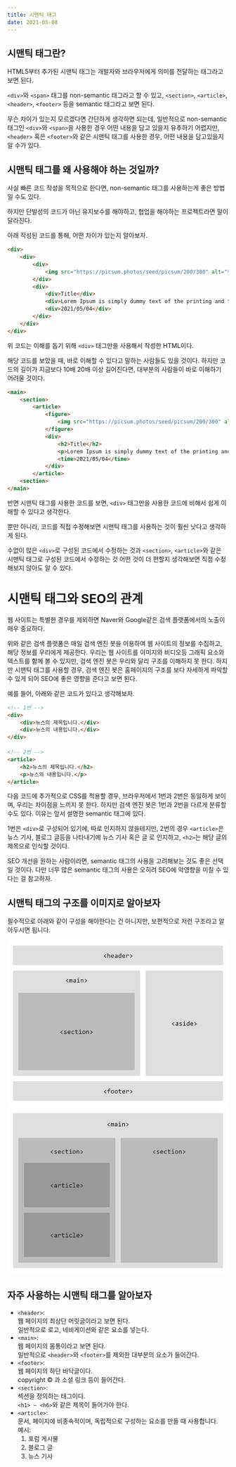 ```yaml
---
title: 시맨틱 태그
date: 2021-05-08
---
```


## 시맨틱 태그란?
HTML5부터 추가된 시맨틱 태그는 개발자와 브라우저에게 의미를 전달하는 태그라고 보면 된다.

`<div>`와 `<span>` 태그를 non-semantic 태그라고 할 수 있고,
`<section>`, `<article>`, `<header>`, `<footer>` 등을 semantic 태그라고 보면 된다.

무슨 차이가 있는지 모르겠다면 간단하게 생각하면 되는데,
일반적으로 non-semantic 태그인 `<div>`와 `<span>`을 사용한 경우 어떤 내용을 담고 있을지 유추하기 어렵지만,
`<header>` 혹은 `<footer>`와 같은 시맨틱 태그를 사용한 경우, 어떤 내용을 담고있을지 알 수가 있다.

## 시맨틱 태그를 왜 사용해야 하는 것일까?

사실 빠른 코드 작성을 목적으로 한다면, non-semantic 태그를 사용하는게 좋은 방법일 수도 있다.

하지만 단발성의 코드가 아닌 유지보수를 해야하고, 협업을 해야하는 프로젝트라면 말이 달라진다.

아래 작성된 코드를 통해, 어떤 차이가 있는지 알아보자.

```html
<div>
    <div>
        <div>
            <img src="https://picsum.photos/seed/picsum/200/300" alt="랜덤 이미지" title="랜덤 이미지" />
        </div>
        <div>
            <div>Title</div>
            <div>Lorem Ipsum is simply dummy text of the printing and typesetting industry.</div>
            <div>2021/05/04</div>
        </div>
    </div>
</div>
```

위 코드는 이해를 돕기 위해 `<div>` 태그만을 사용해서 작성한 HTML이다.

해당 코드를 보았을 때, 바로 이해할 수 있다고 말하는 사람들도 있을 것이다.
하지만 코드의 길이가 지금보다 10배 20배 이상 길어진다면, 대부분의 사람들이 바로 이해하기 어려울 것이다.


```html
<main>
    <section>
        <article>
            <figure>
                <img src="https://picsum.photos/seed/picsum/200/300" alt="랜덤 이미지" title="랜덤 이미지" />
            </figure>
            <div>
                <h2>Title</h2>
                <p>Lorem Ipsum is simply dummy text of the printing and typesetting industry.</p>
                <time>2021/05/04</time>
            </div>
        </article>
    <section>
</main>
```

반면 시맨틱 태그를 사용한 코드를 보면, `<div>` 태그만을 사용한 코드에 비해서 쉽게 이해할 수 있다고 생각한다.

뿐만 아니라, 코드를 직접 수정해보면 시맨틱 태그를 사용하는 것이 훨씬 낫다고 생각하게 된다.

수없이 많은 `<div>`로 구성된 코드에서 수정하는 것과 `<section>`, `<article>`와 같은 시맨틱 태그로 구성된 코드에서
수정하는 것 어떤 것이 더 편할지 생각해보면 직접 수정해보지 않아도 알 수 있다.

# 시맨틱 태그와 SEO의 관계

웹 사이트는 특별한 경우를 제외하면 Naver와 Google같은 검색 플랫폼에서의 노출이 매우 중요하다.

위와 같은 검색 플랫폼은 매일 검색 엔진 봇을 이용하여 웹 사이트의 정보를 수집하고, 해당 정보를 우리에게 제공한다.
우리는 웹 사이트를 이미지와 비디오등 그래픽 요소와 텍스트를 함께 볼 수 있지만, 검색 엔진 봇은 우리와 달리 구조를 이해하지 못 한다.
하지만 시맨틱 태그를 사용할 경우, 검색 엔진 봇은 홈페이지의 구조를 보다 자세하게 파악할 수 있게 되어 SEO에 좋은 영향을 준다고 보면 된다.

예를 들어, 아래와 같은 코드가 있다고 생각해보자.

```html
<!-- 1번 -->
<div>
    <div>뉴스의 제목입니다.</div>
    <div>뉴스의 내용입니다.</div>
</div>

<!-- 2번 -->
<article>
    <h2>뉴스의 제목입니다.</h2>
    <p>뉴스의 내용입니다.</p>
</article>
```

다음 코드에 추가적으로 CSS를 적용할 경우, 브라우저에서 1번과 2번은 동일하게 보이며, 우리는 차이점을 느끼지 못 한다. 하지만 검색 엔진 봇은
 1번과 2번을 다르게 분류할 수도 있다. 이유는 앞서 설명한 semantic 태그에 있다.

1번은 `<div>`로 구성되어 있기에, 따로 인지하지 않을테지만, 2번의 경우 `<article>`은 뉴스 기사, 블로그 글등을 나타내기에 뉴스 기사 혹은 글
로 인지하고, `<h2>`는 해당 글의 제목으로 인식할 것이다.

SEO 개선을 원하는 사람이라면, semantic 태그의 사용을 고려해보는 것도 좋은 선택일 것이다. 
다만 너무 많은 semantic 태그의 사용은 오히려 SEO에 악영향을 미칠 수 있다는 걸 참고하자.

## 시맨틱 태그의 구조를 이미지로 알아보자


필수적으로 아래와 같이 구성을 해야한다는 건 아니지만, 보편적으로 저런 구조라고 알아두시면 됩니다.

![Semantic Tag Structure Example1](../.vuepress/public/images/semantic-tags1.png)
![Semantic Tag Structure Example2](../.vuepress/public/images/semantic-tags2.png)

## 자주 사용하는 시맨틱 태그를 알아보자

- `<header>`: \
    웹 페이지의 최상단 머릿글이라고 보면 된다. \
    일반적으로 로고, 네비게이션와 같은 요소를 넣는다.
- `<main>`: \
    웹 페이지의 몸통이라고 보면 된다. \
    일반적으로 `<header>`와 `<footer>`를 제외한 대부분의 요소가 들어간다.
- `<footer>`: \
    웹 페이지의 하단 바닥글이다. \
    copyright &copy; 과 소셜 링크 등이 들어간다.
- `<section>`: \
    섹션을 정의하는 태그이다. \
    `<h1> ~ <h6>`와 같은 제목이 들어가야 한다.
- `<article>`: \
    문서, 페이지에 비종속적이며, 독립적으로 구성하는 요소를 만들 때 사용합니다. \
    예시:
    1. 포럼 게시물
    2. 블로그 글
    3. 뉴스 기사
